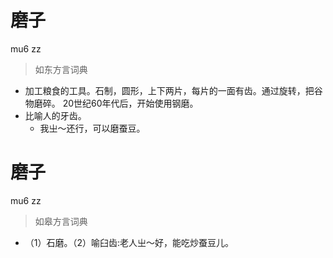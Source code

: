 # 磨子
mu6 zz
> 如东方言词典
- 加工粮食的工具。石制，圆形，上下两片，每片的一面有齿。通过旋转，把谷物磨碎。 20世纪60年代后，开始使用钢磨。
- 比喻人的牙齿。
  - 我㞢～还行，可以磨蚕豆。

# 磨子
mu6 zz
> 如皋方言词典
- （1）石磨。（2）喻臼齿:老人㞢～好，能吃炒蚕豆儿。
